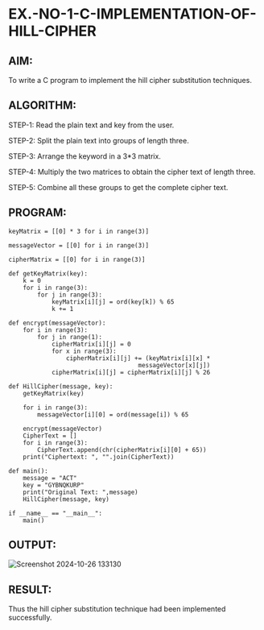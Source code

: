 # EX.-NO-1-C-IMPLEMENTATION-OF-HILL-CIPHER

## AIM:
To write a C program to implement the hill cipher substitution techniques.

## ALGORITHM:

STEP-1: Read the plain text and key from the user.

STEP-2: Split the plain text into groups of length three.

STEP-3: Arrange the keyword in a 3*3 matrix.

STEP-4: Multiply the two matrices to obtain the cipher text of length three.

STEP-5: Combine all these groups to get the complete cipher text.

## PROGRAM: 
```
keyMatrix = [[0] * 3 for i in range(3)]

messageVector = [[0] for i in range(3)]

cipherMatrix = [[0] for i in range(3)]

def getKeyMatrix(key):
	k = 0
	for i in range(3):
		for j in range(3):
			keyMatrix[i][j] = ord(key[k]) % 65
			k += 1

def encrypt(messageVector):
	for i in range(3):
		for j in range(1):
			cipherMatrix[i][j] = 0
			for x in range(3):
				cipherMatrix[i][j] += (keyMatrix[i][x] *
									messageVector[x][j])
			cipherMatrix[i][j] = cipherMatrix[i][j] % 26

def HillCipher(message, key):
	getKeyMatrix(key)

	for i in range(3):
		messageVector[i][0] = ord(message[i]) % 65

	encrypt(messageVector)
	CipherText = []
	for i in range(3):
		CipherText.append(chr(cipherMatrix[i][0] + 65))
	print("Ciphertext: ", "".join(CipherText))

def main():
	message = "ACT"
	key = "GYBNQKURP"
	print("Original Text: ",message)
	HillCipher(message, key)

if __name__ == "__main__":
	main()
```

## OUTPUT:
![Screenshot 2024-10-26 133130](https://github.com/user-attachments/assets/2f4b8b1c-44df-42df-b049-b640ea7b3fb0)

## RESULT:
  Thus the hill cipher substitution technique had been implemented successfully.
